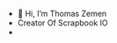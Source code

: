 - 👋 Hi, I’m Thomas Zemen
- Creator Of Scrapbook IO
- <!---
Thomasz-SIU/Thomasz-SIU is a ✨ special ✨ repository because its `README.md` (this file) appears on your GitHub profile.
You can click the Preview link to take a look at your changes.
--->
